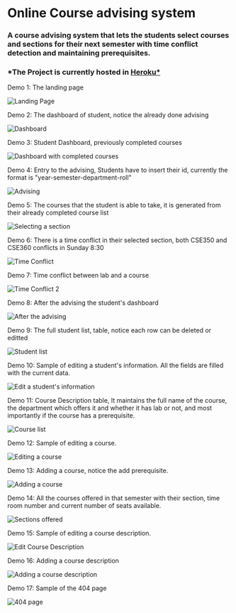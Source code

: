 # Online Course advising system

### A course advising system that lets the students select courses and sections for their next semester with time conflict detection and maintaining prerequisites.

### *The Project is currently hosted in [Heroku*](https://online-advising-system.herokuapp.com/)

Demo 1: The landing page

![Landing Page](https://raw.githubusercontent.com/minhaz1217/Online-Advising-System/master/images/sc1.png)



Demo 2: The dashboard of student, notice the already done advising

![Dashboard](https://raw.githubusercontent.com/minhaz1217/Online-Advising-System/master/images/sc2.png)

Demo 3: Student Dashboard, previously completed courses

![Dashboard with completed courses](https://raw.githubusercontent.com/minhaz1217/Online-Advising-System/master/images/sc3.png)

Demo 4: Entry to the advising, Students have to insert their id, currently the format is "year-semester-department-roll"

![Advising](https://raw.githubusercontent.com/minhaz1217/Online-Advising-System/master/images/sc4.png)

Demo 5: The courses that the student is able to take, it is generated from their already completed course list

![Selecting a section](https://raw.githubusercontent.com/minhaz1217/Online-Advising-System/master/images/sc5.png)

Demo 6: There is a time conflict in their selected section, both CSE350 and CSE360 conflicts in Sunday 8:30

![Time Conflict](https://raw.githubusercontent.com/minhaz1217/Online-Advising-System/master/images/sc6.png)

Demo 7: Time conflict between lab and a course

![Time Conflict 2](https://raw.githubusercontent.com/minhaz1217/Online-Advising-System/master/images/sc7.png)

Demo 8: After the advising the student's dashboard

![After the advising](https://raw.githubusercontent.com/minhaz1217/Online-Advising-System/master/images/sc8.png)

Demo 9: The full student list, table, notice each row can be deleted or editted

![Student list](https://raw.githubusercontent.com/minhaz1217/Online-Advising-System/master/images/sc9.png)

Demo 10: Sample of editing a student's information. All the fields are filled with the current data.

![Edit a student's information](https://raw.githubusercontent.com/minhaz1217/Online-Advising-System/master/images/sc10.png)

Demo 11: Course Description table, It maintains the full name of the course, the department which offers it and whether it has lab or not, and most importantly if the course has a prerequisite.

![Course list](https://raw.githubusercontent.com/minhaz1217/Online-Advising-System/master/images/sc11.png)

Demo 12: Sample of editing a course.

![Editing a course](https://raw.githubusercontent.com/minhaz1217/Online-Advising-System/master/images/sc12.png)

Demo 13: Adding a course, notice the add prerequisite.

![Adding a course](https://raw.githubusercontent.com/minhaz1217/Online-Advising-System/master/images/sc13.png)

Demo 14: All the courses offered in that semester with their section, time room number and current number of seats available.

![Sections offered](https://raw.githubusercontent.com/minhaz1217/Online-Advising-System/master/images/sc15.png)

Demo 15: Sample of editing a course description.

![Edit Course Description](https://raw.githubusercontent.com/minhaz1217/Online-Advising-System/master/images/sc16.png)

Demo 16: Adding a course description

![Adding a course description](https://raw.githubusercontent.com/minhaz1217/Online-Advising-System/master/images/sc17.png)

Demo 17: Sample of the 404 page

![404 page](https://raw.githubusercontent.com/minhaz1217/Online-Advising-System/master/images/sc18.png)